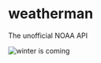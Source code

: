 weatherman
==========

The unofficial NOAA API

![winter is coming](https://raw.githubusercontent.com/mxabierto/weatherman/master/cover.jpg)

